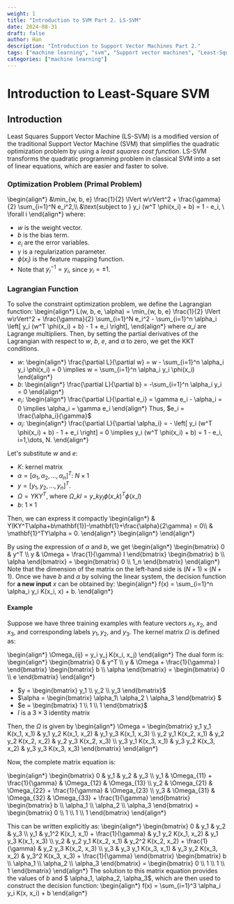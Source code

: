 ```yaml
---
weight: 1
title: "Introduction to SVM Part 2. LS-SVM"
date: 2024-08-31
draft: false
author: Han
description: "Introduction to Support Vector Machines Part 2."
tags: ["machine learning", "svm", "Support vector machines", "Least-Square SVM", "LS-SVM"]
categories: ["machine learning"]
---
```


# Introduction to Least-Square SVM

## Introduction
Least Squares Support Vector Machine (LS-SVM) is a modified version of the traditional Support Vector Machine (SVM) that simplifies the quadratic optimization problem by using a _least squares cost function_. LS-SVM transforms the quadratic programming problem in classical SVM into a set of linear equations, which are easier and faster to solve. 

### Optimization Problem (Primal Problem)

\begin{align*}
   &\min_{w, b, e} \frac{1}{2} \lVert w\rVert^2 + \frac{\gamma}{2} \sum_{i=1}^N e_i^2,\\\\
   &\text{subject to } y_i (w^T \phi(x_i) + b) = 1 - e_i, \ \forall i
\end{align*}
where:
- $w$ is the weight vector.
- $b$ is the bias term.
- $e_i$ are the error variables. 
- $\gamma$ is a regularization parameter.
- $\phi(x_i)$ is the feature mapping function.
- Note that $y_i^{-1} = y_i$, since $y_i = \pm 1$. 

### Lagrangian Function
To solve the constraint optimization problem, we define the Lagrangian function: 
\begin{align*}
	L(w, b, e, \alpha) = \min_{w, b, e} \frac{1}{2} \lVert w\rVert^2 + \frac{\gamma}{2} \sum_{i=1}^N e_i^2 - \sum_{i=1}^n \alpha_i \left[ y_i (w^T \phi(x_i) + b) - 1 + e_i \right],
\end{align*}
where $\alpha\_i$ are Lagrange multipliers. Then, by setting the partial derivatives of the Lagrangian with respect to $w$, $b$, $e$, and $\alpha$ to zero, we get the KKT conditions.


- $w$: 
    \begin{align*}
       \frac{\partial L}{\partial w} = w - \sum_{i=1}^n \alpha_i y_i \phi(x_i) = 0 \implies w = \sum_{i=1}^n \alpha_i y_i \phi(x_i)
    \end{align*}
- $b$:
    \begin{align*}
       \frac{\partial L}{\partial b} = -\sum_{i=1}^n \alpha_i y_i = 0
    \end{align*}
- $e_i$:
	\begin{align*}
	   \frac{\partial L}{\partial e_i} = \gamma e_i - \alpha_i = 0 \implies \alpha_i = \gamma e_i
	\end{align*}
	Thus, $e_i = \frac{\alpha_i}{\gamma}$
- $\alpha_i$:
	\begin{align*}
	   \frac{\partial L}{\partial \alpha_i} = - \left[ y_i (w^T \phi(x_i) + b) - 1 + e_i \right] = 0 \implies y_i (w^T \phi(x_i) + b) = 1 - e_i, i=1,\dots, N.
	\end{align*}

Let's substitute $w$ and $e$:
- $K$: kernel matrix
- $\alpha = [\alpha_1, \alpha_2, \ldots, \alpha_n]^T$: $N\times 1$
- $y = [y_1, y_2, \ldots, y_n]^T$.
- $\Omega = YKY^T$, where $\Omega\_{kl}= y\_ky_l\phi(x\_k)^T\phi(x\_l)$
- $b$: $1\times 1$

Then, we can express it compactly
\begin{align*}
	& Y(KY^T\alpha+b\mathbf{1})-\mathbf{1}+\frac{\alpha}{2\gamma} = 0\\\\
    & \mathbf{1}^TY\alpha = 0.
\end{align*}
\begin{align*}
\end{align*}

By using the expression of $\alpha$ and $b$, we get
\begin{align*}
	\begin{bmatrix}
	0 & y^T \\\\
	y & \Omega + \frac{1}{\gamma} I
	\end{bmatrix}
	\begin{bmatrix}
	b \\\\
	\alpha
	\end{bmatrix}
	=
	\begin{bmatrix}
	0 \\\\
	1_n
	\end{bmatrix}
\end{align*}
Note that the dimension of the matrix on the left-hand side is $(N+1)\times (N+1)$. Once we have $b$ and $\alpha$ by solving the linear system, the decision function for **a new input** $x$ can be obtained by:
\begin{align*}
	f(x) = \sum_{i=1}^n \alpha_i y_i K(x_i, x) + b.
\end{align*}

#### Example
Suppose we have three training examples with feature vectors $x_1, x_2$, and $x_3$, and corresponding labels $y_1, y_2$, and $y_3$. The kernel matrix $\Omega$ is defined as:

\begin{align*}
	\Omega_{ij} = y_i y_j K(x_i, x_j)
\end{align*}
The dual form is:
\begin{align*}
	\begin{bmatrix}
	0 & y^T \\\\
	y & \Omega + \frac{1}{\gamma} I
	\end{bmatrix}
	\begin{bmatrix}
	b \\\\
	\alpha
	\end{bmatrix}
	=
	\begin{bmatrix}
	0 \\\\
	e
	\end{bmatrix}
\end{align*}

- $y = \begin{bmatrix} y_1 \\ y_2 \\ y_3 \end{bmatrix}$ 
- $\alpha = \begin{bmatrix} \alpha_1\\ \alpha_2 \\ \alpha_3 \end{bmatrix} $
- $e = \begin{bmatrix} 1 \\ 1 \\ 1 \end{bmatrix}$
- $I$ is a $3 \times 3$ identity matrix

Then, the $\Omega$ is given by
\begin{align*}
	\Omega = \begin{bmatrix}
	y_1 y_1 K(x_1, x_1) & y_1 y_2 K(x_1, x_2) & y_1 y_3 K(x_1, x_3) \\\\
	y_2 y_1 K(x_2, x_1) & y_2 y_2 K(x_2, x_2) & y_2 y_3 K(x_2, x_3) \\\\
	y_3 y_1 K(x_3, x_1) & y_3 y_2 K(x_3, x_2) & y_3 y_3 K(x_3, x_3)
	\end{bmatrix}
\end{align*}

Now, the complete matrix equation is:

\begin{align*}
	\begin{bmatrix}
	0 & y_1 & y_2 & y_3 \\\\
	y_1 & \Omega_{11} + \frac{1}{\gamma} & \Omega_{12} & \Omega_{13} \\\\
	y_2 & \Omega_{21} & \Omega_{22} + \frac{1}{\gamma} & \Omega_{23} \\\\
	y_3 & \Omega_{31} & \Omega_{32} & \Omega_{33} + \frac{1}{\gamma}
	\end{bmatrix}
	\begin{bmatrix}
	b \\\\
	\alpha_1 \\\\
	\alpha_2 \\\\
	\alpha_3
	\end{bmatrix}
	=
	\begin{bmatrix}
	0 \\\\
	1 \\\\
	1 \\\\
	1
	\end{bmatrix}
\end{align*}

This can be written explicitly as:
\begin{align*}
	\begin{bmatrix}
	0 & y_1 & y_2 & y_3 \\\\
	y_1 & y_1^2 K(x_1, x_1) + \frac{1}{\gamma} & y_1 y_2 K(x_1, x_2) & y_1 y_3 K(x_1, x_3) \\\\
	y_2 & y_2 y_1 K(x_2, x_1) & y_2^2 K(x_2, x_2) + \frac{1}{\gamma} & y_2 y_3 K(x_2, x_3) \\\\
	y_3 & y_3 y_1 K(x_3, x_1) & y_3 y_2 K(x_3, x_2) & y_3^2 K(x_3, x_3) + \frac{1}{\gamma}
	\end{bmatrix}
	\begin{bmatrix}
	b \\\\
	\alpha_1 \\\\
	\alpha_2 \\\\
	\alpha_3
	\end{bmatrix}
	=
	\begin{bmatrix}
	0 \\\\
	1 \\\\
	1 \\\\
	1
	\end{bmatrix}
\end{align*}
The solution to this matrix equation provides the values of $b$ and $ \alpha_1, \alpha_2, \alpha_3$, which are then used to construct the decision function:
\begin{align*}
	f(x) = \sum_{i=1}^3 \alpha_i y_i K(x, x_i) + b
\end{align*}
